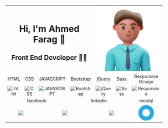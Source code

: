 <table align="center">
          <tr>
              <td  colspan="4" align="center">
                  <h1 align="center"> Hi, I'm Ahmed Farag 👋</h1>
                  <h2 align="center">Front End Developer 👨‍💻</h2>
              </td>
              <td  colspan="4" align="center">
                  <img src="team-2.png" alt="banner that says Ahmed Farag - Front End Developer">
              </td>
          </tr>    
            <tr>
                <td align="center">HTML</td>
                <td align="center">CSS</td>
                <td align="center">JAVASCRIPT</td>
                <td align="center">Bootstrap</td>
                <td align="center">jQuery</td>
                <td align="center">Sass</td>
                <td colspan="2" align="center">Responsive Design</td>
            </tr>
            <tr>
                <td align="center"><img src="https://img.icons8.com/color/48/000000/html-5--v1.png" alt="html"></td>
                <td align="center"><img src="https://img.icons8.com/color/48/000000/css3.png" alt="CSS"></td>
                <td align="center"><img src="https://img.icons8.com/color/48/000000/javascript--v2.png" alt="JAVASCRIPT"></td>
                <td align="center"><img src="https://img.icons8.com/color/48/000000/bootstrap.png" alt="Bootstrap"></td>
                <td align="center"><img src="https://img.icons8.com/external-tal-revivo-shadow-tal-revivo/24/000000/external-jquery-is-a-javascript-library-designed-to-simplify-html-logo-shadow-tal-revivo.png" alt="jQuery"></td>
                <td align="center"><img src="https://img.icons8.com/color/48/000000/sass-avatar.png" alt="Sass"></td>
                <td colspan="2" align="center"><img src="https://img.icons8.com/external-xnimrodx-blue-xnimrodx/64/000000/external-responsive-seo-and-marketing-xnimrodx-blue-xnimrodx-2.png" alt="Responsive"></td>
            </tr>
            <tr>
                <td colspan="3" align="center">facebook</td>
                <td colspan="3" align="center">linkedin</td>
                <td colspan="2" align="center">mostql</td>
            </tr>
            <tr>
                <td colspan="2" align="center">
                  <a href="https://www.facebook.com/ahmedf.elbrazily/" target="_blank"><img src="https://img.icons8.com/color/48/000000/facebook-new.png"/></a>
                </td>
                <td colspan="2" align="center">
                  <a href="https://www.linkedin.com/in/ahmed-farag-395702199"><img src="https://img.icons8.com/fluency/48/000000/linkedin.png"/></a>        
                </td>
                <td colspan="2" align="center">
                  <a href="https://www.instagram.com/elbrazily2122/"><img src="https://img.icons8.com/fluency/48/000000/instagram-new.png"/></a>        
                </td>
                <td colspan="2" align="center"><a href="https://mostaql.com/u/AhmedFarag18"><img src="mostaql.png" width="50px"></a></td>
            </tr>
</table>
